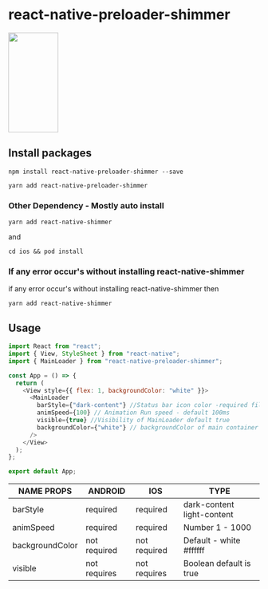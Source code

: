 # react-native-preloader-shimmer

<img src="https://raw.githubusercontent.com/chzappsinc/react-native-preloader-shimmer/main/item_final.gif" width="100" height="200" />

## Install packages

`npm install react-native-preloader-shimmer --save`

`yarn add react-native-preloader-shimmer`

### Other Dependency - Mostly auto install

`yarn add react-native-shimmer`

and

`cd ios && pod install`

### If any error occur's without installing react-native-shimmer

if any error occur's without installing react-native-shimmer then 

`yarn add react-native-shimmer`

## Usage

```javascript
import React from "react";
import { View, StyleSheet } from "react-native";
import { MainLoader } from "react-native-preloader-shimmer";

const App = () => {
  return (
    <View style={{ flex: 1, backgroundColor: "white" }}>
      <MainLoader
        barStyle={"dark-content"} //Status bar icon color -required filed light-content or dark-content
        animSpeed={100} // Animation Run speed - default 100ms
        visible={true} //Visibility of MainLoader default true
        backgroundColor={"white"} // backgroundColor of main container default = #ffffff
      />
    </View>
  );
};

export default App;
```

| **NAME PROPS**  | **ANDROID**  | **IOS**      | **TYPE**                   |
| --------------- | ------------ | ------------ | -------------------------- |
| barStyle        | required     | required     | dark-content light-content |
| animSpeed       | required     | required     | Number 1 - 1000            |
| backgroundColor | not required | not required | Default - white #ffffff    |
| visible         | not requires | not requires | Boolean default is true    |

